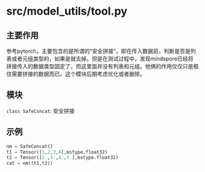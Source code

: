 # src/model_utils/tool.py

## 主要作用

参考pytorch，主要包含的是所谓的“安全拼接”，即在传入数据前，判断是否是列表或者元组类型的，如果是就去掉。但是在测试过程中，发现mindspore已经将拼接传入的数据类型固定了，而这里面并没有列表和元组。他俩的作用仅仅只是框住需要拼接的数据而已。这个模块后期考虑优化或者删除。

## 模块

`class SafeConcat`: 安全拼接

## 示例

~~~python
nm = SafeConcat()
t1 = Tensor([1,2,3,4],mstype.float32)
t2 = Tensor([2.,3.,4.,5.],mstype.float32)
cat = nm((t1,t2))
~~~

